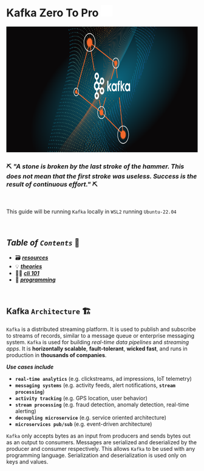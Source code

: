 # Kafka Zero To Pro <img src="assets/img/kafka.png" width="30px">

<img src="assets/img/header.png" width="100%" height="330px">

<br/>

### ⛏️ ***"A stone is broken by the last stroke of the hammer. This does not mean that the first stroke was useless. Success is the result of continuous effort."*** ⛏️

<br>

This guide will be running `Kafka` locally in `WSL2` running `Ubuntu-22.04`

<br>

## ***Table*** *of* ***`Contents`*** 📜

* 🗃️ [***resources***](00-resources/README.md)
* 💡 [***theories***](01-kafka-theory/README.md)
* 👩‍💻 [***cli 101***](02-cli-101/README.md)
* 🐍 [***programming***](03-kafka-programming/README.md)

<br>

## **Kafka** `Architecture` 🏗️

`Kafka` is a distributed streaming platform. It is used to publish and subscribe to streams of records, similar to a message queue or enterprise messaging system. `Kafka` is used for building *real-time data pipelines* and *streaming apps*. It is **horizontally scalable**, **fault-tolerant**, **wicked fast**, and runs in production in **thousands of companies**.

***Use cases include***

* **`real-time analytics`** (e.g. clickstreams, ad impressions, IoT telemetry)
* **`messaging systems`** (e.g. activity feeds, alert notifications, **`stream processing`**)
* **`activity tracking`** (e.g. GPS location, user behavior)
* **`stream processing`** (e.g. fraud detection, anomaly detection, real-time alerting)
* **`decoupling microservice`** (e.g. service oriented architecture)
* **`microservices pub/sub`** (e.g. event-driven architecture)

`Kafka` only accepts bytes as an input from producers and sends bytes out as an output to consumers. Messages are serialized and deserialized by the producer and consumer respectively. This allows `Kafka` to be used with any programming language. Serialization and deserialization is used only on keys and values.

<br>


<!-- 
## **Basic** `Commands` 📝

*  

-->